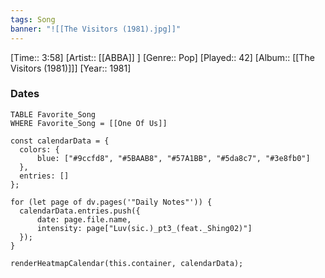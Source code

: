 ```yaml
---
tags: Song  
banner: "![[The Visitors (1981).jpg]]"
---
```

[Time:: 3:58]
[Artist:: [[ABBA]] ]
[Genre:: Pop]
[Played:: 42]
[Album:: [[The Visitors (1981)]]]
[Year:: 1981]
### Dates
````dataview
TABLE Favorite_Song
WHERE Favorite_Song = [[One Of Us]]
````

  ```dataviewjs
const calendarData = { 
	colors: { 
		blue: ["#9ccfd8", "#5BAAB8", "#57A1BB", "#5da8c7", "#3e8fb0"] 
	}, 
	entries: [] 
}; 

for (let page of dv.pages('"Daily Notes"')) { 
	calendarData.entries.push({ 
		date: page.file.name, 
		intensity: page["Luv(sic.)_pt3_(feat._Shing02)"]
	}); 
} 

renderHeatmapCalendar(this.container, calendarData);
```